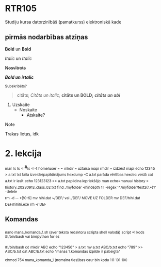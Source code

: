 # RTR105

Studiju kursa datorzinībāš (pamatkurss) elektroniskā kade

## pirmās nodarbības atziņas

**Bold** un __Bold__

*Italic* un _Italic_

~~Nosvītrots~~

***Bold un irtalic***

<sub>Subskribēts?</sub>

>citāts; *Citāts un italic;* **citāts un BOLD;** ***citāts un abi***
1. Uzskaite
   - Noskaite
     - Atskaite?
>[!NOTE]
>Trakas lietas, idk

<!-- Neredzams komentārs -->

# 2. lekcija
<sub>man ls</sub>
<sub>ls -l</sub> 
#<sub>ls -l -t</sub>
<sub>home/user = ~</sub>
<sub>mkdir = uztaisa mapi</sub>
<sub>rmdir = izdzēst mapi</sub>
<sub>echo 12345 > a.txt txt faila izveide/papildinājums</sub>
<sub>hexdump -C a.txt parāda vērtības hexdec veidā</sub>
<sub>cat a.txt ir lasīt</sub>
<sub>echo 123123123 >> a.txt papildina iepriekšējo</sub>
<sub>man echo=manual</sub>
<sub>history > history_20230913_class_02.txt</sub>
<sub>find ./myfolder -mindepth 1 ! -regex '^./myfolder/test2\(/.*\)?' -delete</sub>   
<sub>rm -d -- *[!0-9]</sub>
<sub> mv hihi.dat ~/DEF/ vai ./DEF/ MOVE UZ FOLDER</sub>
<sub>mv DEF/hihi.dat DEF/hihihi.exe</sub>
<sub>rm -r DEF</sub>

## Komandas
<sub>nano mana_komanda_1.sh (aver teksta redaktoru scripta shell valodā)</sub>
<sub>script =! kods</sub>
<sub>#!/bin/bash  vai  bin/python for ez </sub>

<sub>
#!/bin/bash </sub>
<sub>
cd </sub>
<sub>mkdir ABC</sub>
<sub>
echo "123456" > a.txt
</sub>
<sub>
mv a.txt ABC/b.txt
</sub>
<sub>
echo "789" >> ABC/b.txt
</sub>
<sub>
cat ABC/b.txt
</sub>
<sub>
echo "manas 1.komandas izpilde ir pabeigta"
</sub>

<sub>chmod 754 mana_komanda_1 (nomaina ties\ibas caur bin kodu 111 101 100</sub>

